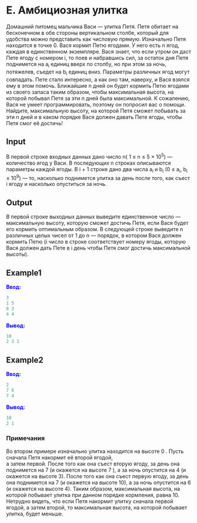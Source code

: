 # E. Амбициозная улитка

Домашний питомец мальчика Васи — улитка Петя. Петя обитает на бесконечном в обе стороны вертикальном столбе, который для удобства можно представить как числовую прямую. Изначально Петя находится в точке 0.
Вася кормит Петю ягодами. У него есть n ягод, каждая в единственном экземпляре. Вася знает, что если утром он даст Пете ягоду с номером i, то поев и набравшись сил, за остаток дня Петя поднимется на a<sub>i</sub> единиц вверх по столбу, но при этом за ночь, потяжелев, съедет на b<sub>i</sub> единиц вниз. Параметры различных ягод могут совпадать.
Пете стало интересно, а как оно там, наверху, и Вася взялся ему в этом помочь. Ближайшие n дней он будет кормить Петю ягодами из своего запаса таким образом, чтобы максимальная высота, на которой побывал Петя за эти n дней была максимальной. К сожалению, Вася не умеет программировать, поэтому он попросил вас о помощи. Найдите, максимальную высоту, на которой Петя сможет побывать за эти n дней и в каком порядке Вася должен давать Пете ягоды, чтобы Петя смог её достичь!

## Input  

В первой строке входных данных дано число n( 1 &le; n &le; 5 &times; 10<sup>5</sup>) — количество ягод у Васи. В последующих n
строках описываются параметры каждой ягоды. В  i + 1 строке дано два числа a<sub>i</sub> и b<sub>i</sub> (0 &le; a<sub>i</sub>, b<sub>i</sub> &le; 10<sup>9</sup>)
 — то, насколько поднимется улитка за день после того, как съест i
ягоду и насколько опуститься за ночь. 

## Output
В первой строке выходных данных выведите единственное число — максимальную высоту, которую сможет достичь Петя, если Вася будет его кормить оптимальным образом. В следующей строке выведите
n различных целых чисел от 1 до n — порядок, в котором Вася должен кормить Петю (i число в строке соответствует номеру ягоды, которую Вася должен дать Пете в
i день чтобы Петя смог достичь максимальной высоты).

## Example1
<font color="blue">**Ввод:**</font>
```c++
3
1 5
8 2
4 4
```
<font color="blue">**Вывод:**</font>
```c++
10
2 3 1 
``` 

## Example2
<font color="blue">**Ввод:**</font>
```c++
2
7 6
7 4
```
<font color="blue">**Вывод:**</font>
```c++
10
2 1 
``` 

### **Примечания**

Во втором примере изначально улитка находится на высоте 0 . Пусть сначала Петя накормит её второй ягодой,  
а затем первой. После того как она съест вторую ягоду, за день она поднимется на 7 (и окажется на высоте
7 ), а за ночь опустится на 4 (и окажется на высоте 3). После того как она съест первую ягоду, за день она поднимется на
7 (и окажется на высоте 10), а за ночь опустится на 6 (и окажется на высоте 4).
Таким образом, максимальная высота, на которой побывает улитка при данном порядке кормления, равна 10. 
Нетрудно видеть, что если Петя накормит улитку сначала первой ягодой, а затем второй, то максимальная высота, на которой побывает улитка, будет меньше.